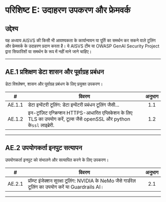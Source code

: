 # परिशिष्ट E: उदाहरण उपकरण और फ्रेमवर्क

## उद्देश्य

यह अध्याय AISVS की किसी भी आवश्यकता के कार्यान्वयन या पूर्ति का समर्थन कर सकने वाले टूलिंग और फ्रेमवर्क के उदाहरण प्रदान करता है। ये AISVS टीम या OWASP GenAI Security Project द्वारा सिफारिशों या समर्थन के रूप में नहीं माने जाने चाहिए।

---

## AE.1 प्रशिक्षण डेटा शासन और पूर्वाग्रह प्रबंधन

डेटा विश्लेषण, शासन और पूर्वाग्रह प्रबंधन के लिए प्रयुक्त उपकरण।

|   #    | विवरण                                                                                                                     | अनुभाग |
| :----: | ------------------------------------------------------------------------------------------------------------------------- | :----: |
| AE.1.1 | डेटा इन्वेंटरी टूलिंग: डेटा इन्वेंटरी प्रबंधन टूलिंग जैसी...                                                              |  1.1   |
| AE.1.2 | इन-ट्रांज़िट एन्क्रिप्शन HTTPS-आधारित एप्लिकेशन के लिए TLS का उपयोग करें, टूल्स जैसे openSSL और python के`ssl` लाइब्रेरी. |  1.2   |

---

## AE.2 उपयोगकर्ता इनपुट सत्यापन

उपयोगकर्ता इनपुट को संभालने और सत्यापित करने के लिए उपकरण।

|   #    | विवरण                                                                                                  | अनुभाग |
| :----: | ------------------------------------------------------------------------------------------------------ | :----: |
| AE.2.1 | प्रॉम्प्ट इंजेक्शन सुरक्षा टूलिंग: NVIDIA के NeMo जैसे गार्डरेल टूलिंग का उपयोग करें या Guardrails AI। |  2.1   |

---


